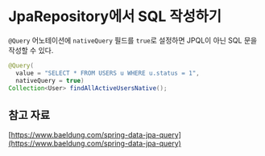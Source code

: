 # JpaRepository에서 SQL 작성하기

`@Query` 어노테이션에 `nativeQuery` 필드를 `true`로 설정하면 JPQL이 아닌 SQL 문을 작성할 수 있다.

```java
@Query(
  value = "SELECT * FROM USERS u WHERE u.status = 1", 
  nativeQuery = true)
Collection<User> findAllActiveUsersNative();
```

## 참고 자료

[https://www.baeldung.com/spring-data-jpa-query](https://www.baeldung.com/spring-data-jpa-query)